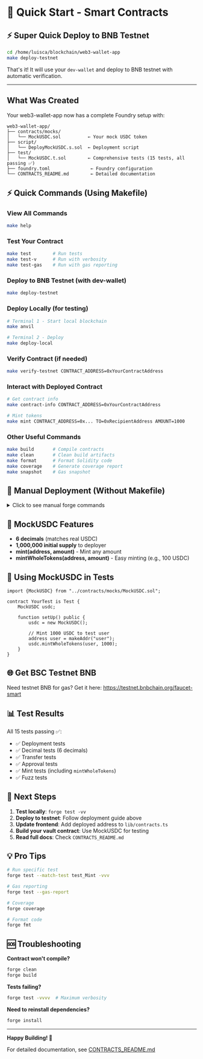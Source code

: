 # 🚀 Quick Start - Smart Contracts

## ⚡ Super Quick Deploy to BNB Testnet

```bash
cd /home/luisca/blockchain/web3-wallet-app
make deploy-testnet
```

That's it! It will use your `dev-wallet` and deploy to BNB testnet with automatic verification.

---

## What Was Created

Your web3-wallet-app now has a complete Foundry setup with:

```
web3-wallet-app/
├── contracts/mocks/
│   └── MockUSDC.sol          ← Your mock USDC token
├── script/
│   └── DeployMockUSDC.s.sol  ← Deployment script
├── test/
│   └── MockUSDC.t.sol        ← Comprehensive tests (15 tests, all passing ✅)
├── foundry.toml               ← Foundry configuration
└── CONTRACTS_README.md        ← Detailed documentation
```

## ⚡ Quick Commands (Using Makefile)

### View All Commands
```bash
make help
```

### Test Your Contract
```bash
make test        # Run tests
make test-v      # Run with verbosity
make test-gas    # Run with gas reporting
```

### Deploy to BNB Testnet (with dev-wallet)
```bash
make deploy-testnet
```

### Deploy Locally (for testing)
```bash
# Terminal 1 - Start local blockchain
make anvil

# Terminal 2 - Deploy
make deploy-local
```

### Verify Contract (if needed)
```bash
make verify-testnet CONTRACT_ADDRESS=0xYourContractAddress
```

### Interact with Deployed Contract
```bash
# Get contract info
make contract-info CONTRACT_ADDRESS=0xYourContractAddress

# Mint tokens
make mint CONTRACT_ADDRESS=0x... TO=0xRecipientAddress AMOUNT=1000
```

### Other Useful Commands
```bash
make build       # Compile contracts
make clean       # Clean build artifacts
make format      # Format Solidity code
make coverage    # Generate coverage report
make snapshot    # Gas snapshot
```

## 🔧 Manual Deployment (Without Makefile)

<details>
<summary>Click to see manual forge commands</summary>

### Deploy to BSC Testnet
```bash
forge script script/DeployMockUSDC.s.sol:DeployMockUSDC \
  --account dev-wallet \
  --rpc-url https://data-seed-prebsc-1-s1.binance.org:8545 \
  --broadcast \
  --verify \
  -vvv
```

### Deploy Locally
```bash
# Terminal 1
anvil

# Terminal 2
forge script script/DeployMockUSDC.s.sol:DeployMockUSDC \
  --rpc-url http://127.0.0.1:8545 \
  --private-key 0xac0974bec39a17e36ba4a6b4d238ff944bacb478cbed5efcae784d7bf4f2ff80 \
  --broadcast
```
</details>

## 📝 MockUSDC Features

- **6 decimals** (matches real USDC)
- **1,000,000 initial supply** to deployer
- **mint(address, amount)** - Mint any amount
- **mintWholeTokens(address, amount)** - Easy minting (e.g., 100 USDC)

## 🧪 Using MockUSDC in Tests

```solidity
import {MockUSDC} from "../contracts/mocks/MockUSDC.sol";

contract YourTest is Test {
    MockUSDC usdc;
    
    function setUp() public {
        usdc = new MockUSDC();
        
        // Mint 1000 USDC to test user
        address user = makeAddr("user");
        usdc.mintWholeTokens(user, 1000);
    }
}
```

## 🌐 Get BSC Testnet BNB

Need testnet BNB for gas? Get it here:
https://testnet.bnbchain.org/faucet-smart

## 📊 Test Results

All 15 tests passing ✅:
- ✅ Deployment tests
- ✅ Decimal tests (6 decimals)
- ✅ Transfer tests
- ✅ Approval tests
- ✅ Mint tests (including `mintWholeTokens`)
- ✅ Fuzz tests

## 🔗 Next Steps

1. **Test locally**: `forge test -vv`
2. **Deploy to testnet**: Follow deployment guide above
3. **Update frontend**: Add deployed address to `lib/contracts.ts`
4. **Build your vault contract**: Use MockUSDC for testing
5. **Read full docs**: Check `CONTRACTS_README.md`

## 💡 Pro Tips

```bash
# Run specific test
forge test --match-test test_Mint -vvv

# Gas reporting
forge test --gas-report

# Coverage
forge coverage

# Format code
forge fmt
```

## 🆘 Troubleshooting

**Contract won't compile?**
```bash
forge clean
forge build
```

**Tests failing?**
```bash
forge test -vvvv  # Maximum verbosity
```

**Need to reinstall dependencies?**
```bash
forge install
```

---

**Happy Building! 🎉**

For detailed documentation, see [CONTRACTS_README.md](./CONTRACTS_README.md)

